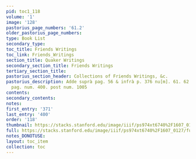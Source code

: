 ```yaml
---
pid: toc1_118
volume: '1'
image: '128'
pastorius_page_numbers: '61.2'
older_pastorius_page_numbers: 
type: Book List
secondary_type: 
toc_title: Friends Writings
toc_link: Friends_Writings
section_title: Quaker Writings
secondary_section_title: Friends Writings
tertiary_section_title: 
pastorius_section_header: Collections of Friends Writings, &c.
pastorius_description: Adde suprà pag. 56 & infrà p. 376 nu[m]. 61. 62. & in hac.
  pag. num. 400. post num. 1005
contents: 
secondary_contents: 
notes: 
first_entry: '371'
last_entry: '400'
order: '118'
thumbnail: https://stacks.stanford.edu/image/iiif/ps974xt6740%2F1607_0127/full/100,/0/default.jpg
full: https://stacks.stanford.edu/image/iiif/ps974xt6740%2F1607_0127/full/full/0/default.jpg
notes_DONOTUSE: 
layout: toc_item
collection: toc
---
```

